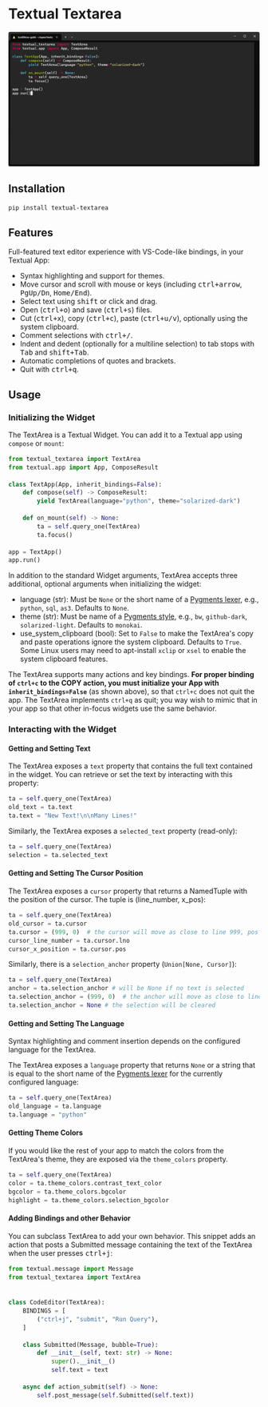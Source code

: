 # Textual Textarea
![Textual Textarea Screenshot](textarea.png)

## Installation

```
pip install textual-textarea
```

## Features
Full-featured text editor experience with VS-Code-like bindings, in your Textual App:
- Syntax highlighting and support for themes.
- Move cursor and scroll with mouse or keys (including <kbd>ctrl+arrow</kbd>, <kbd>PgUp/Dn</kbd>,  <kbd>Home/End</kbd>).
- Select text using <kbd>shift</kbd> or click and drag.
- Open (<kbd>ctrl+o</kbd>) and save (<kbd>ctrl+s</kbd>) files.
- Cut (<kbd>ctrl+x</kbd>), copy (<kbd>ctrl+c</kbd>), paste (<kbd>ctrl+u/v</kbd>), optionally using the system clipboard.
- Comment selections with <kbd>ctrl+/</kbd>.
- Indent and dedent (optionally for a multiline selection) to tab stops with <kbd>Tab</kbd> and <kbd>shift+Tab</kbd>.
- Automatic completions of quotes and brackets.
- Quit with <kbd>ctrl+q</kbd>.

## Usage

### Initializing the Widget

The TextArea is a Textual Widget. You can add it to a Textual
app using `compose` or `mount`:

```python
from textual_textarea import TextArea
from textual.app import App, ComposeResult

class TextApp(App, inherit_bindings=False):
    def compose(self) -> ComposeResult:
        yield TextArea(language="python", theme="solarized-dark")

    def on_mount(self) -> None:
        ta = self.query_one(TextArea)
        ta.focus()

app = TextApp()
app.run()
```

In addition to the standard Widget arguments, TextArea accepts three additional, optional arguments when initializing the widget:

- language (str): Must be `None` or the short name of a [Pygments lexer](https://pygments.org/docs/lexers/), e.g., `python`, `sql`, `as3`. Defaults to `None`.
- theme (str): Must be name of a [Pygments style](https://pygments.org/styles/), e.g., `bw`, `github-dark`, `solarized-light`. Defaults to `monokai`.
- use_system_clipboard (bool): Set to `False` to make the TextArea's copy and paste operations ignore the system clipboard. Defaults to `True`. Some Linux users may need to apt-install `xclip` or `xsel` to enable the system clipboard features.

The TextArea supports many actions and key bindings. **For proper binding of `ctrl+c` to the COPY action,
you must initialize your App with `inherit_bindings=False`** (as shown above), so that `ctrl+c` does not quit the app. The TextArea implements `ctrl+q` as quit; you way wish to mimic that in your app so that other in-focus widgets use the same behavior.

### Interacting with the Widget

#### Getting and Setting Text

The TextArea exposes a `text` property that contains the full text contained in the widget. You can retrieve or set the text by interacting with this property:

```python
ta = self.query_one(TextArea)
old_text = ta.text
ta.text = "New Text!\n\nMany Lines!"
```

Similarly, the TextArea exposes a `selected_text` property (read-only):
```python
ta = self.query_one(TextArea)
selection = ta.selected_text
```

#### Getting and Setting The Cursor Position

The TextArea exposes a `cursor` property that returns a NamedTuple with the position of the cursor. The tuple is (line_number, x_pos):

```python
ta = self.query_one(TextArea)
old_cursor = ta.cursor
ta.cursor = (999, 0)  # the cursor will move as close to line 999, pos 0 as possible
cursor_line_number = ta.cursor.lno
cursor_x_position = ta.cursor.pos
```

Similarly, there is a `selection_anchor` property (`Union[None, Cursor]`):

```python
ta = self.query_one(TextArea)
anchor = ta.selection_anchor # will be None if no text is selected
ta.selection_anchor = (999, 0)  # the anchor will move as close to line 999, pos 0 as possible
ta.selection_anchor = None # the selection will be cleared
```

#### Getting and Setting The Language

Syntax highlighting and comment insertion depends on the configured language for the TextArea.

The TextArea exposes a `language` property that returns `None` or a string that is equal to the short name of the [Pygments lexer](https://pygments.org/docs/lexers/) for the currently configured language:

```python
ta = self.query_one(TextArea)
old_language = ta.language
ta.language = "python"
```

#### Getting Theme Colors

If you would like the rest of your app to match the colors from the TextArea's theme, they are exposed via the `theme_colors` property.

```python
ta = self.query_one(TextArea)
color = ta.theme_colors.contrast_text_color
bgcolor = ta.theme_colors.bgcolor
highlight = ta.theme_colors.selection_bgcolor
```


#### Adding Bindings and other Behavior

You can subclass TextArea to add your own behavior. This snippet adds an action that posts a Submitted message containing the text of the TextArea when the user presses <kbd>ctrl+j</kbd>:

```python
from textual.message import Message
from textual_textarea import TextArea


class CodeEditor(TextArea):
    BINDINGS = [
        ("ctrl+j", "submit", "Run Query"),
    ]

    class Submitted(Message, bubble=True):
        def __init__(self, text: str) -> None:
            super().__init__()
            self.text = text

    async def action_submit(self) -> None:
        self.post_message(self.Submitted(self.text))
```
